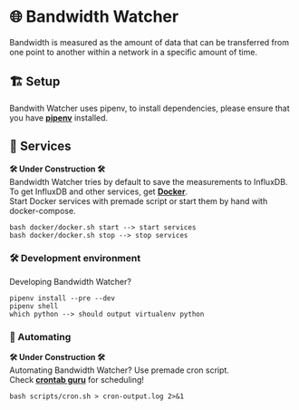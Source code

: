 # 🌐 Bandwidth Watcher 
Bandwidth is measured as the amount of data that can be transferred from one point to another within a network in a specific amount of time.

## 🏗️ Setup
Bandwith Watcher uses pipenv, to install dependencies, please ensure that you have [**pipenv**](https://pypi.org/project/pipenv/) installed.

## 🌲 Services
**🛠️ Under Construction 🛠️** <br>
Bandwidth Watcher tries by default to save the measurements to InfluxDB. To get InfluxDB and other services, get [**Docker**](https://www.docker.com/).<br>
Start Docker services with premade script or start them by hand with docker-compose.

    bash docker/docker.sh start --> start services
    bash docker/docker.sh stop --> stop services

### 🛠️ Development environment 
Developing Bandwidth Watcher?

    pipenv install --pre --dev
    pipenv shell
    which python --> should output virtualenv python

### 🤖 Automating
**🛠️ Under Construction 🛠️** <br>
Automating Bandwidth Watcher? Use premade cron script. <br>
Check [**crontab guru**](https://crontab.guru/) for scheduling!

    bash scripts/cron.sh > cron-output.log 2>&1